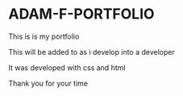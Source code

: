 # ADAM-F-PORTFOLIO

This is is my portfolio

This will be added to as i develop into a developer

It was developed with css and html

Thank you for your time